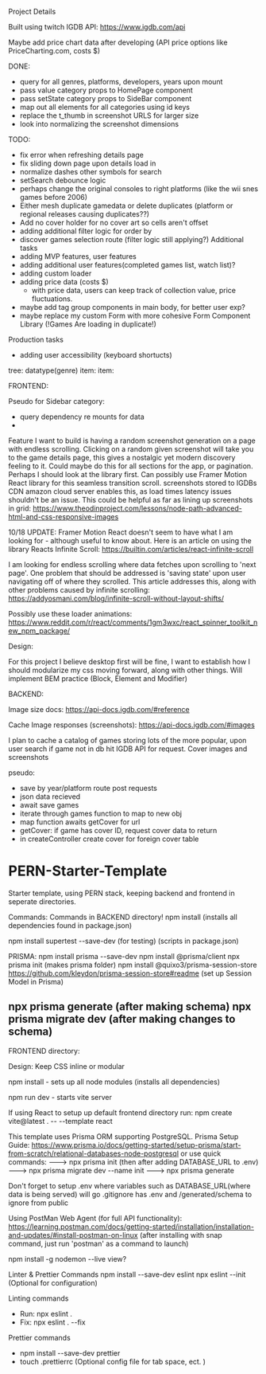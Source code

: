 Project Details

Built using twitch IGDB API: https://www.igdb.com/api 

Maybe add price chart data after developing (API price options like PriceCharting.com, costs $)

DONE:
  - query for all genres, platforms, developers, years upon mount
  - pass value category props to HomePage component
  - pass setState category props to SideBar component
  - map out all elements for all categories using id keys 
  - replace the t_thumb in screenshot URLS for larger size
  - look into normalizing the screenshot dimensions 

TODO:
  - fix error when refreshing details page
  - fix sliding down page upon details load in
  - normalize dashes other symbols for search
  - setSearch debounce logic
  - perhaps change the original consoles to right platforms (like the wii snes games before 2006)
  - Either mesh duplicate gamedata or delete duplicates (platform or regional releases 
  causing duplicates??)
  - Add no cover holder for no cover art so cells aren't offset
  - adding additional filter logic for order by
  - discover games selection route (filter logic still applying?)
Additional tasks
  - adding MVP features, user features 
  - adding additional user features(completed games list, watch list)?
  - adding custom loader
  - adding price data (costs $)
    - with price data, users can keep track of collection value, price fluctuations. 
  - maybe add tag group components in main body, for better user exp?
  - maybe replace my custom Form with more cohesive Form Component Library
  (!Games Are loading in duplicate!)
  
Production tasks
  - adding user accessibility (keyboard shortucts)


tree: datatype(genre)
  item: 
    item:

FRONTEND:

Pseudo for Sidebar category:
  - query dependency re mounts for data
  - 
Feature I want to build is having a random screenshot generation on a page with 
endless scrolling. Clicking on a random given screenshot will take you to the game details page, this gives a nostalgic yet modern discovery feeling to it. Could maybe do this for all sections for the app, or pagination. Perhaps I should look at the library
first.
Can possibly use Framer Motion React library for this seamless transition scroll.
screenshots stored to IGDBs CDN amazon cloud server enables this, as load times latency issues shouldn't be an issue.
This could be helpful as far as lining up screenshots in grid: https://www.theodinproject.com/lessons/node-path-advanced-html-and-css-responsive-images

10/18 UPDATE: Framer Motion React doesn't seem to have what I am looking for - although useful to know about.
Here is an article on using the library Reacts Infinite Scroll:
https://builtin.com/articles/react-infinite-scroll 

I am looking for endless scrolling where data fetches upon scrolling to 'next page'. One problem that should be addressed is 'saving state' upon user navigating off of where they scrolled. 
This article addresses this, along with other problems caused by infinite scrolling: https://addyosmani.com/blog/infinite-scroll-without-layout-shifts/

Possibly use these loader animations:
https://www.reddit.com/r/react/comments/1gm3wxc/react_spinner_toolkit_new_npm_package/


Design:

For this project I believe desktop first will be fine, I want to establish how I should modularize my css moving forward, along with other things.
Will implement BEM practice (Block, Element and Modifier)



BACKEND:

Image size docs: https://api-docs.igdb.com/#reference

Cache Image responses (screenshots): https://api-docs.igdb.com/#images

I plan to cache a catalog of games storing lots of the more popular,
upon user search if game not in db hit IGDB API for request. Cover images and screenshots 


pseudo:
 - save by year/platform route post requests 
 - json data recieved
 - await save games
 - iterate through games function to map to new obj
 - map function awaits getCover for url
 - getCover: if game has cover ID, request cover data to return
 - in createController create cover for foreign cover table


# PERN-Starter-Template
Starter template, using PERN stack, keeping backend and frontend in seperate directories. 


Commands:
Commands in BACKEND directory!
npm install (installs all dependencies found in package.json)

npm install supertest --save-dev (for testing) (scripts in package.json)


PRISMA:
npm install prisma --save-dev
npm install @prisma/client
npx prisma init  (makes prisma folder)
npm install @quixo3/prisma-session-store  https://github.com/kleydon/prisma-session-store#readme   (set up Session Model in Prisma) 


npx prisma generate (after making schema)
npx prisma migrate dev (after making changes to schema)
 ----------------------------------------------------------------------
FRONTEND directory:

Design: Keep CSS inline or modular

npm install - sets up all node modules (installs all dependencies)

npm run dev - starts vite server

If using React to setup up default frontend directory run: 
npm create vite@latest . -- --template react


This template uses Prisma ORM supporting PostgreSQL. 
Prisma Setup Guide: https://www.prisma.io/docs/getting-started/setup-prisma/start-from-scratch/relational-databases-node-postgresql 
or use quick commands: 
 ---> npx prisma init  (then after adding DATABASE_URL to .env)  ---> npx prisma migrate dev --name init  ---> npx prisma generate

Don't forget to setup .env where variables such as DATABASE_URL(where data is being served) will go
.gitignore has .env and /generated/schema to ignore from public 

Using PostMan Web Agent (for full API functionality): https://learning.postman.com/docs/getting-started/installation/installation-and-updates/#install-postman-on-linux   (after installing with snap command, just run 'postman' as a command to launch)

npm install -g nodemon --live view? 

Linter & Prettier Commands
npm install --save-dev eslint
npx eslint --init   (Optional for configuration)  

Linting commands
- Run: npx eslint .
- Fix: npx eslint . --fix

Prettier commands
- npm install --save-dev prettier
- touch .prettierrc  (Optional config file for tab space, ect. )